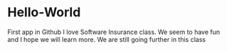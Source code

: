 # Hello-World
First app in Github
I love Software Insurance class. We seem to have fun and I hope we will learn more.
We are still going further in this class
